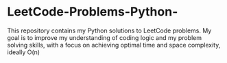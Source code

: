 # LeetCode-Problems-Python-
This repository contains my Python solutions to LeetCode problems. My goal is to improve my understanding of coding logic and my problem solving skills, with a focus on achieving optimal time and space complexity, ideally O(n)
